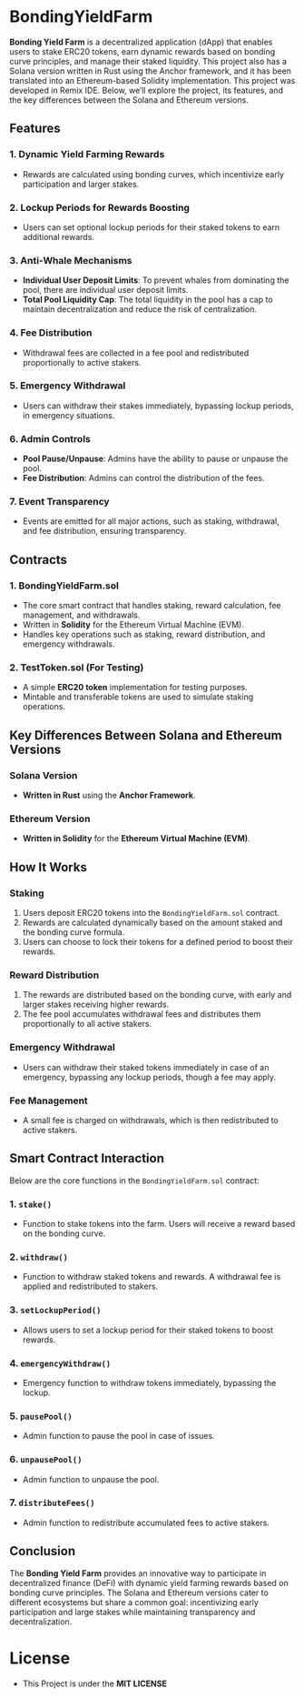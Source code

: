 # BondingYieldFarm

**Bonding Yield Farm** is a decentralized application (dApp) that enables users to stake ERC20 tokens, earn dynamic rewards based on bonding curve principles, and manage their staked liquidity. This project also has a Solana version written in Rust using the Anchor framework, and it has been translated into an Ethereum-based Solidity implementation. This project was developed in Remix IDE. Below, we’ll explore the project, its features, and the key differences between the Solana and Ethereum versions.

## Features

### 1. Dynamic Yield Farming Rewards
- Rewards are calculated using bonding curves, which incentivize early participation and larger stakes.
  
### 2. Lockup Periods for Rewards Boosting
- Users can set optional lockup periods for their staked tokens to earn additional rewards.

### 3. Anti-Whale Mechanisms
- **Individual User Deposit Limits**: To prevent whales from dominating the pool, there are individual user deposit limits.
- **Total Pool Liquidity Cap**: The total liquidity in the pool has a cap to maintain decentralization and reduce the risk of centralization.

### 4. Fee Distribution
- Withdrawal fees are collected in a fee pool and redistributed proportionally to active stakers.

### 5. Emergency Withdrawal
- Users can withdraw their stakes immediately, bypassing lockup periods, in emergency situations.

### 6. Admin Controls
- **Pool Pause/Unpause**: Admins have the ability to pause or unpause the pool.
- **Fee Distribution**: Admins can control the distribution of the fees.

### 7. Event Transparency
- Events are emitted for all major actions, such as staking, withdrawal, and fee distribution, ensuring transparency.

## Contracts

### 1. **BondingYieldFarm.sol**
- The core smart contract that handles staking, reward calculation, fee management, and withdrawals.
- Written in **Solidity** for the Ethereum Virtual Machine (EVM).
- Handles key operations such as staking, reward distribution, and emergency withdrawals.

### 2. **TestToken.sol** (For Testing)
- A simple **ERC20 token** implementation for testing purposes.
- Mintable and transferable tokens are used to simulate staking operations.

## Key Differences Between Solana and Ethereum Versions

### Solana Version
- **Written in Rust** using the **Anchor Framework**.
  
### Ethereum Version
- **Written in Solidity** for the **Ethereum Virtual Machine (EVM)**.

## How It Works

### Staking
1. Users deposit ERC20 tokens into the `BondingYieldFarm.sol` contract.
2. Rewards are calculated dynamically based on the amount staked and the bonding curve formula.
3. Users can choose to lock their tokens for a defined period to boost their rewards.

### Reward Distribution
1. The rewards are distributed based on the bonding curve, with early and larger stakes receiving higher rewards.
2. The fee pool accumulates withdrawal fees and distributes them proportionally to all active stakers.

### Emergency Withdrawal
- Users can withdraw their staked tokens immediately in case of an emergency, bypassing any lockup periods, though a fee may apply.

### Fee Management
- A small fee is charged on withdrawals, which is then redistributed to active stakers.

## Smart Contract Interaction

Below are the core functions in the `BondingYieldFarm.sol` contract:

### 1. `stake()`
- Function to stake tokens into the farm. Users will receive a reward based on the bonding curve.
  
### 2. `withdraw()`
- Function to withdraw staked tokens and rewards. A withdrawal fee is applied and redistributed to stakers.

### 3. `setLockupPeriod()`
- Allows users to set a lockup period for their staked tokens to boost rewards.

### 4. `emergencyWithdraw()`
- Emergency function to withdraw tokens immediately, bypassing the lockup.

### 5. `pausePool()`
- Admin function to pause the pool in case of issues.

### 6. `unpausePool()`
- Admin function to unpause the pool.

### 7. `distributeFees()`
- Admin function to redistribute accumulated fees to active stakers.

## Conclusion

The **Bonding Yield Farm** provides an innovative way to participate in decentralized finance (DeFi) with dynamic yield farming rewards based on bonding curve principles. The Solana and Ethereum versions cater to different ecosystems but share a common goal: incentivizing early participation and large stakes while maintaining transparency and decentralization.

# License
- This Project is under the **MIT LICENSE**
